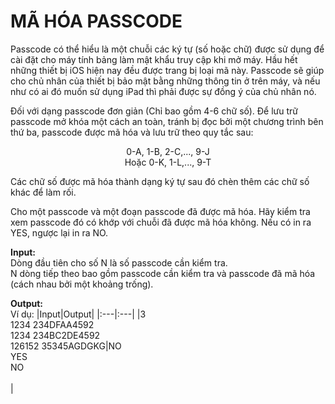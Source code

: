 # MÃ HÓA PASSCODE
Passcode có thể hiểu là một chuỗi các ký tự (số hoặc chữ) được sử dụng để cài đặt cho máy tính bảng làm mật khẩu truy cập khi mở máy. Hầu hết những thiết bị iOS hiện nay đều được trang bị loại mã này. Passcode sẽ giúp cho chủ nhân của thiết bị bảo mật bằng những thông tin ở trên máy, và nếu như có ai đó muốn sử dụng iPad thì phải được sự đồng ý của chủ nhân nó.

Đối với dạng passcode đơn giản (Chỉ bao gồm 4-6 chữ số). Để lưu trữ passcode mở khóa một cách an toàn, tránh bị đọc bởi một chương trình bên thứ ba, passcode được mã hóa và lưu trữ theo quy tắc sau:
<p align="center">0-A, 1-B, 2-C,..., 9-J<br>Hoặc 0-K, 1-L,..., 9-T</p>
Các chữ số được mã hóa thành dạng ký tự sau đó chèn thêm các chữ số khác để làm rối.

Cho một passcode và một đoạn passcode đã được mã hóa. Hãy kiểm tra xem passcode đó có khớp với chuỗi đã được mã hóa không. Nếu có in ra YES, ngược lại in ra NO.

**Input:** <br />
Dòng đầu tiên cho số N là số passcode cần kiểm tra. <br />
N dòng tiếp theo bao gồm passcode cần kiểm tra và passcode đã mã hóa (cách nhau bởi một khoảng trống). <br />

**Output:** <br />
Ví dụ:
|Input|Output|
|:---|:---|
|3<br>1234 234DFAA4592<br>1234 234BC2DE4592<br>126152 35345AGDGKG|NO<br>YES<br>NO<br><br>|
